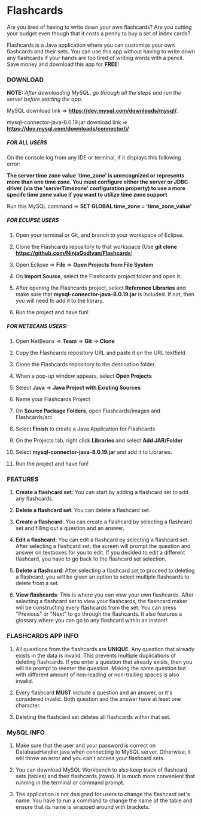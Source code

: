 # Flashcards

Are you tired of having to write down your own flashcards? Are you cutting your budget even though that it costs a penny to buy a set of index cards?

Flashcards is a Java application where you can customize your own flashcards and their sets. You can use this app without having to write down any flashcards if your hands are too tired of writing words with a pencil. Save money and download this app for **FREE**!

### DOWNLOAD

**NOTE:** *After downloading MySQL, go through all the steps and run the server before starting the app.*

MySQL download link => **https://dev.mysql.com/downloads/mysql/**.

mysql-connector-java-8.0.19.jar download link => **https://dev.mysql.com/downloads/connector/j/**

##### FOR ALL USERS

On the console log from any IDE or terminal, if it displays this following error: 

**The server time zone value 'time_zone' is unrecognized or represents more than one time zone. You must configure either the server or JDBC driver (via the 'serverTimezone' configuration property) to use a more specifc time zone value if you want to utilize time zone support**

Run this MySQL command => **SET GLOBAL time_zone = 'time_zone_value'**

##### FOR ECLIPSE USERS

1. Open your terminal or Git, and branch to your workspace of Eclipse.

2. Clone the Flashcards repository to that workspace (Use **git clone https://github.com/NinjaGodIvan/Flashcards**)

3. Open Eclipse => **File** => **Open Projects from File System**

4. On **Import Source**, select the Flashcards project folder and open it.

5. After opening the Flashcards project, select **Reference Libraries** and make sure that **mysql-connector-java-8.0.19.jar** is included. If not, then you will need to add it to the library.

6. Run the project and have fun!
	
##### FOR NETBEANS USERS:

1. Open NetBeans => **Team** => **Git** => **Clone**

2. Copy the Flashcards repository URL and paste it on the URL textfield.

3. Clone the Flashcards repository to the destination folder.

4. When a pop-up window appears, select **Open Projects**

5. Select **Java** => **Java Project with Existing Sources**

6. Name your Flashcards Project

7. On **Source Package Folders**, open Flashcards/images and Flashcards/src

8. Select **Finish** to create a Java Application for Flashcards

9. On the Projects tab, right click **Libraries** and select **Add JAR/Folder**

10. Select **mysql-connector-java-8.0.19.jar** and add it to Libraries.

11. Run the project and have fun!
	
### FEATURES

1. **Create a flashcard set**: You can start by adding a flashcard set to add any flashcards.

2. **Delete a flashcard set**: You can delete a flashcard set.

3. **Create a flashcard**: You can create a flashcard by selecting a flashcard set and filling out a question and an answer.

4. **Edit a flashcard**: You can edit a flashcard by selecting a flashcard set. After selecting a flashcard set, the screen will prompt the question and answer on textboxes for you to edit. If you decided to edit a different flashcard, you have to go back to the flashcard set selection.

5. **Delete a flashcard**: After selecting a flashcard set to proceed to deleting a flashcard, you will be given an option to select multiple flashcards to delete from a set. 

6. **View flashcards**: This is where you can view your own flashcards. After selecting a flashcard set to view your flashcards, the flashcard maker will be constructing every flashcards from the set. You can press "Previous" or "Next" to go through the flashcards. It also features a glossary where you can go to any flashcard within an instant!

### FLASHCARDS APP INFO

1. All questions from the flashcards are **UNIQUE**. Any question that already exists in the data is invalid. This prevents multiple duplications of deleting flashcards. If you enter a question that already exists, then you will be prompt to reenter the question. Making the same question but with different amount of non-leading or non-trailing spaces is also invalid.

2. Every flashcard **MUST** include a question and an answer, or it's considered invalid. Both question and the answer have at least one character.

3. Deleting the flashcard set deletes all flashcards within that set.

### MySQL INFO

1. Make sure that the user and your password is correct on DatabaseHandler.java when connecting to MySQL server. Otherwise, it will throw an error and you can't access your flashcard sets.

2. You can download MySQL Workbench to also keep track of flashcard sets (tables) and their flashcards (rows). It is much more convenient that running in the terminal or command prompt. 

3. The application is not designed for users to change the flashcard set's name. You have to run a command to change the name of the table and ensure that its name is wrapped around with brackets.